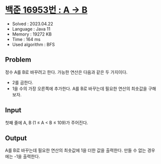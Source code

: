 # [백준 16953번 : A → B](https://www.acmicpc.net/problem/16953)

- Solved : 2023.04.22
- Language : Java 11
- Memory : 	19272 KB
- Time : 164 ms
- Used algorithm : BFS

## Problem
정수 A를 B로 바꾸려고 한다. 가능한 연산은 다음과 같은 두 가지이다.
- 2를 곱한다.
- 1을 수의 가장 오른쪽에 추가한다. 
A를 B로 바꾸는데 필요한 연산의 최솟값을 구해보자.

## Input
첫째 줄에 A, B (1 ≤ A < B ≤ 109)가 주어진다.

## Output
A를 B로 바꾸는데 필요한 연산의 최솟값에 1을 더한 값을 출력한다. 만들 수 없는 경우에는 -1을 출력한다.
